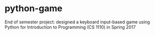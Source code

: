 # python-game
End of semester project: designed a keyboard input-based game using Python for Introduction to Programming (CS 1110) in Spring 2017

